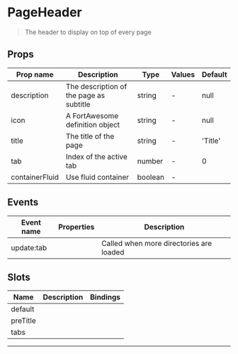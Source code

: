 # PageHeader

> The header to display on top of every page

## Props

| Prop name      | Description                             | Type    | Values | Default |
| -------------- | --------------------------------------- | ------- | ------ | ------- |
| description    | The description of the page as subtitle | string  | -      | null    |
| icon           | A FortAwesome definition object         | string  | -      | null    |
| title          | The title of the page                   | string  | -      | 'Title' |
| tab            | Index of the active tab                 | number  | -      | 0       |
| containerFluid | Use fluid container                     | boolean | -      |         |

## Events

| Event name | Properties | Description                             |
| ---------- | ---------- | --------------------------------------- |
| update:tab |            | Called when more directories are loaded |

## Slots

| Name     | Description | Bindings |
| -------- | ----------- | -------- |
| default  |             |          |
| preTitle |             |          |
| tabs     |             |          |

---
